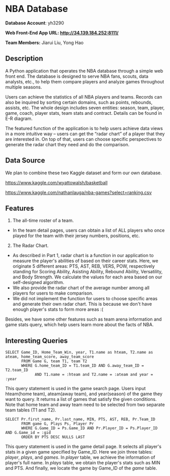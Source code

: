 # NBA Database

**Database Account**: yh3290

**Web Front-End App URL: http://34.139.184.252:8111/**

**Team Members:** Jiarui Liu, Yong Hao

## Description

A Python application that operates the NBA database through a simple web front end. The database is designed to serve NBA fans, scouts, data analysts, etc., to help them compare players and analyze games throughout multiple seasons. 

Users can achieve the statistics of all NBA players and teams. Records can also be inquired by sorting certain domains, such as points, rebounds, assists, etc. The whole design includes seven entities: season, team, player, game, coach, player stats, team stats and contract. Details can be found in E-R diagram.

The featured function of the application is to help users achieve data views in a more intuitive way – users can get the “radar chart” of a player that they are interested in. On top of that, users can choose specific perspectives to generate the radar chart they need and do the comparison.

## Data Source

We plan to combine these two Kaggle dataset and form our own database.

https://www.kaggle.com/wyattowalsh/basketball

https://www.kaggle.com/nathanlauga/nba-games?select=ranking.csv

## Features

1. The all-time roster of a team. 
 - In the team detail pages, users can obtain a list of ALL players who once played for the team with their jersey numbers, positions, etc. 

2. The Radar Chart.
 - As described in Part 1, radar chart is a function in our application to measure the player's abilities of based on their career stats. Here, we originate 5 different areas: PTS, AST, REB, VERS, POW, respectively standing for Scoring Ability, Asisting Ability, Rebound Ability, Versatility, and Body Strength. We calculate the values for each area based on our self-designed algorithm. 
 - We also provide the radar chart of the average number among all players for users to make comparison.
 - We did not implement the function for users to choose specific areas and generate their own radar chart. This is because we don't have enough player's stats to form more areas :(

Besides, we have some other features such as team arena information and game stats query, which help users learn more about the facts of NBA. 

## Interesting Queries
```
SELECT Game_ID, Home_Team_Win, year, T1.name as hteam, T2.name as ateam, home_team_score, away_team_score 
       FROM Game G, team T1, team T2 
       WHERE G.home_team_ID = T1.team_ID AND G.away_team_ID = T2.team_ID 
             AND T1.name = :hteam and T2.name = :ateam and year = :year
```
This query statement is used in the game search page. Users input hteam(home team), ateam(away team), and year(season) of the game they want to query. It returns a list of games that satisfy the given conditions. Note that home team and away team need to be selected from two separate team tables (T1 and T2). 

```
SELECT Pr.first_name, Pr.last_name, MIN, PTS, AST, REB, Pr.Team_ID 
       FROM game G, Plays Ps, Player Pr 
       WHERE G.Game_ID = Ps.Game_ID AND Pr.Player_ID = Ps.Player_ID AND G.Game_id = :gid 
       ORDER BY PTS DESC NULLS LAST
```
This query statement is used in the game detail page. It selects all player's stats in a given game specified by Game_ID. Here we join three tables: _player_, _plays_, and _games_. In _player_ table, we achieve the information of player's full name. In _plays_ table, we obtain the player's stats such as MIN and PTS. And finally, we locate the game by Game_ID of the _game_ table.
